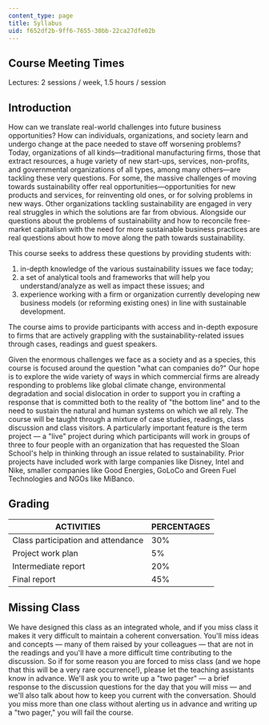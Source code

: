```yaml
---
content_type: page
title: Syllabus
uid: f652df2b-9ff6-7655-30bb-22ca27dfe02b
---
```


Course Meeting Times
--------------------

Lectures: 2 sessions / week, 1.5 hours / session

Introduction
------------

How can we translate real-world challenges into future business opportunities? How can individuals, organizations, and society learn and undergo change at the pace needed to stave off worsening problems? Today, organizations of all kinds—traditional manufacturing firms, those that extract resources, a huge variety of new start-ups, services, non-profits, and governmental organizations of all types, among many others—are tackling these very questions. For some, the massive challenges of moving towards sustainability offer real opportunities—opportunities for new products and services, for reinventing old ones, or for solving problems in new ways. Other organizations tackling sustainability are engaged in very real struggles in which the solutions are far from obvious. Alongside our questions about the problems of sustainability and how to reconcile free-market capitalism with the need for more sustainable business practices are real questions about how to move along the path towards sustainability.

This course seeks to address these questions by providing students with:

1.  in-depth knowledge of the various sustainability issues we face today;
2.  a set of analytical tools and frameworks that will help you understand/analyze as well as impact these issues; and
3.  experience working with a firm or organization currently developing new business models (or reforming existing ones) in line with sustainable development.

The course aims to provide participants with access and in-depth exposure to firms that are actively grappling with the sustainability-related issues through cases, readings and guest speakers.

Given the enormous challenges we face as a society and as a species, this course is focused around the question "what can companies do?" Our hope is to explore the wide variety of ways in which commercial firms are already responding to problems like global climate change, environmental degradation and social dislocation in order to support you in crafting a response that is committed both to the reality of "the bottom line" and to the need to sustain the natural and human systems on which we all rely. The course will be taught through a mixture of case studies, readings, class discussion and class visitors. A particularly important feature is the term project — a "live" project during which participants will work in groups of three to four people with an organization that has requested the Sloan School's help in thinking through an issue related to sustainability. Prior projects have included work with large companies like Disney, Intel and Nike, smaller companies like Good Energies, GoLoCo and Green Fuel Technologies and NGOs like MiBanco.

Grading
-------

| ACTIVITIES | PERCENTAGES |
| --- | --- |
| Class participation and attendance | 30% |
| Project work plan | 5% |
| Intermediate report | 20% |
| Final report | 45% 

Missing Class
-------------

We have designed this class as an integrated whole, and if you miss class it makes it very difficult to maintain a coherent conversation. You'll miss ideas and concepts — many of them raised by your colleagues — that are not in the readings and you'll have a more difficult time contributing to the discussion. So if for some reason you are forced to miss class (and we hope that this will be a very rare occurrence!), please let the teaching assistants know in advance. We'll ask you to write up a "two pager" — a brief response to the discussion questions for the day that you will miss — and we'll also talk about how to keep you current with the conversation. Should you miss more than one class without alerting us in advance and writing up a "two pager," you will fail the course.